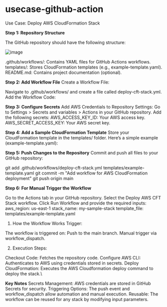 # usecase-github-action

Use Case: Deploy AWS CloudFormation Stack

**Step 1: Repository Structure**

The GitHub repository should have the following structure:

![image](https://github.com/user-attachments/assets/149ea72f-1694-4c54-a1c3-dae5b2eb3ea9)



.github/workflows/: Contains YAML files for GitHub Actions workflows.
templates/: Stores CloudFormation templates (e.g., example-template.yaml).
README.md: Contains project documentation (optional).


**Step 2: Add Workflow File**
Create a Workflow File:

Navigate to .github/workflows/ and create a file called deploy-cft-stack.yml.
Add the Workflow Code:


**Step 3: Configure Secrets**
Add AWS Credentials to Repository Settings:
Go to Settings > Secrets and variables > Actions in your GitHub repository.
Add the following secrets:
AWS_ACCESS_KEY_ID: Your AWS access key.
AWS_SECRET_ACCESS_KEY: Your AWS secret key.


**Step 4: Add a Sample CloudFormation Template**
Store your CloudFormation template in the templates/ folder. Here’s a simple example (example-template.yaml):



**Step 5: Push Changes to the Repository**
Commit and push all files to your GitHub repository:


git add .github/workflows/deploy-cft-stack.yml templates/example-template.yaml
git commit -m "Add workflow for AWS CloudFormation deployment"
git push origin main



**Step 6: For Manual Trigger the Workflow**

Go to the Actions tab in your GitHub repository.
Select the Deploy AWS CFT Stack workflow.
Click Run Workflow and provide the required inputs:
aws_region: us-east-1
stack_name: my-sample-stack
template_file: templates/example-template.yaml



1. How the Workflow Works
Trigger:

The workflow is triggered on:
Push to the main branch.
Manual trigger via workflow_dispatch.


2. Execution Steps:

Checkout Code: Fetches the repository code.
Configure AWS CLI: Authenticates to AWS using credentials stored in secrets.
Deploy CloudFormation: Executes the AWS Cloudformation deploy command to deploy the stack.\




**Key Notes**
Secrets Management: AWS credentials are stored in GitHub Secrets for security.
Triggering Options: The push event and workflow_dispatch allow automation and manual execution.
Reusable: The workflow can be reused for any stack by modifying input parameters.
